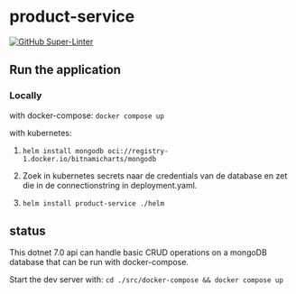 # product-service

[![GitHub Super-Linter](https://github.com/boerenboodschap/product-service/actions/workflows/CI-CD.yml/badge.svg)](https://github.com/marketplace/actions/super-linter)

## Run the application

### Locally

with docker-compose: `docker compose up`

with kubernetes:

1. `helm install mongodb oci://registry-1.docker.io/bitnamicharts/mongodb`

2. Zoek in kubernetes secrets naar de credentials van de database en zet die in de connectionstring in deployment.yaml.

3. `helm install product-service ./helm`

## status

This dotnet 7.0 api can handle basic CRUD operations on a mongoDB database that can be run with docker-compose.

Start the dev server with: `cd ./src/docker-compose && docker compose up`
